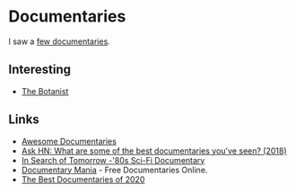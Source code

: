 # Documentaries

I saw a [few documentaries](https://letterboxd.com/nikitavoloboev/films/genre/documentary/).

## Interesting

* [The Botanist](https://www.youtube.com/watch?v=Yv_pJh9hKcA)

## Links

* [Awesome Documentaries](https://github.com/learn-anything/documentaries)
* [Ask HN: What are some of the best documentaries you've seen? (2018)](https://news.ycombinator.com/item?id=18085765)
* [In Search of Tomorrow -'80s Sci-Fi Documentary](https://www.kickstarter.com/projects/creatorvc/in-search-of-tomorrow-80s-sci-fi-documentary)
* [Documentary Mania](https://www.documentarymania.com) - Free Documentaries Online.
* [The Best Documentaries of 2020](https://www.indiewire.com/2020/12/best-documentaries-2020-1234604321/)
